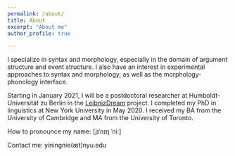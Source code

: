 ```yaml
---
permalink: /about/
title: About
excerpt: "About me"
author_profile: true

---
```


I specialize in syntax and morphology, especially in the domain of argument structure and event structure. I also have an interest in experimental approaches to syntax and morphology, as well as the morphology-phonology interface.

Starting in January 2021, I will be a postdoctoral researcher at Humboldt-Universität zu Berlin in the [LeibnizDream](https://leibnizdream.eu) project. I completed my PhD in linguistics at New York University in May 2020. I received my BA from the University of Cambridge and MA from the University of Toronto.

How to pronounce my name: [jɪˈnɪŋ ˈniː]<br/>

Contact me: yiningnie(æt)nyu.edu

